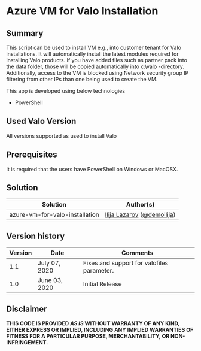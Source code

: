 # Azure VM for Valo Installation

## Summary
This script can be used to install VM e.g., into customer tenant for Valo installations. It will automatically install the latest modules required for installing Valo products. If you have added files such as partner pack into the data folder, those will be copied automatically into c:\valo -directory. Additionally, access to the VM is blocked using Network security group IP filtering from other IPs than one being used to create the VM.

This app is developed using below technologies 
* PowerShell

## Used Valo Version 
All versions supported as used to install Valo

## Prerequisites
 
It is required that the users have PowerShell on Windows or MacOSX.

## Solution

Solution|Author(s)
--------|---------
azure-vm-for-valo-installation | [Ilija Lazarov](https://www.linkedin.com/in/ilijalazarov) ([@demoilija](https://twitter.com/d3moilija))

## Version history

Version|Date|Comments
-------|----|--------
1.1 | July 07, 2020 | Fixes and support for valofiles parameter.
1.0 | June 03, 2020 | Initial Release

## Disclaimer
**THIS CODE IS PROVIDED *AS IS* WITHOUT WARRANTY OF ANY KIND, EITHER EXPRESS OR IMPLIED, INCLUDING ANY IMPLIED WARRANTIES OF FITNESS FOR A PARTICULAR PURPOSE, MERCHANTABILITY, OR NON-INFRINGEMENT.**